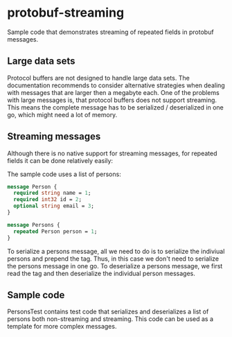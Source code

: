 # protobuf-streaming

Sample code that demonstrates streaming of repeated fields in protobuf messages.

## Large data sets

Protocol buffers are not designed to handle large data sets. The documentation recommends to consider alternative strategies when dealing with messages that are larger then a megabyte each.
One of the problems with large messages is, that protocol buffers does not support streaming. This means the complete message has to be serialized / deserialized in one go, which might need a lot of memory.

## Streaming messages

Although there is no native support for streaming messages, for repeated fields it can be done relatively easily:

The sample code uses a list of persons:

```protobuf
message Person {
  required string name = 1;
  required int32 id = 2;
  optional string email = 3;
}

message Persons {
  repeated Person person = 1;
}
```

To serialize a persons message, all we need to do is to serialize the indiviual persons and prepend the tag. Thus, in this case we don't need to serialize the persons message in one go. To deserialize a persons message, we first read the tag and then deserialize the individual person messages.

## Sample code

PersonsTest contains test code that serializes and deserializes a list of persons both non-streaming and streaming. This code can be used as a template for more complex messages.
